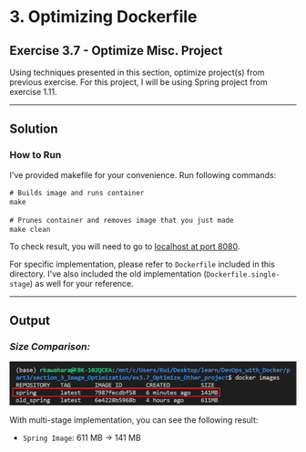 # 3. Optimizing Dockerfile

## Exercise 3.7 - Optimize Misc. Project 

Using techniques presented in this section, optimize project(s) from previous exercise. For this project, I will be using Spring project from exercise 1.11.

---

## Solution

### How to Run

I've provided makefile for your convenience. Run following commands:

```Docker
# Builds image and runs container
make

# Prunes container and removes image that you just made
make clean
```

To check result, you will need to go to [localhost at port 8080](http://localhost:8080/).


For specific implementation, please refer to `Dockerfile` included in this directory. I've also included the old implementation (`Dockerfile.single-stage`) as well for your reference.

---

## Output

### *Size Comparison:*
![e3.7 - Before/After Optimizing ex1.11](../../img/e3.7.PNG)

With multi-stage implementation, you can see the following result:
- `Spring Image`: 611 MB -> 141 MB
